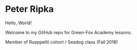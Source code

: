 # Peter Ripka

Hello, World!

Welcome to my GitHub repo for Green-Fox Academy lessons.

Member of Rueppellii cohort / Seadog class (Fall 2018)

